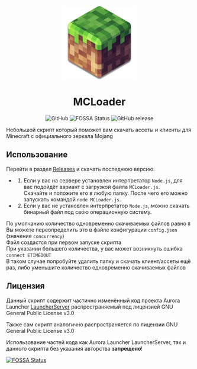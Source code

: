 <p align="center"><img src="./logo.png" width="200px" height="200px"></p>
<h1 align="center">MCLoader</h1>
<p align="center">
    <img alt="GitHub" src="https://img.shields.io/github/license/AuroraTeam/MCLoader">
    <a href="https://app.fossa.com/projects/git%2Bgithub.com%2FAuroraTeam%2FMCLoader?ref=badge_shield" target="_blank"></a><img src="https://app.fossa.com/api/projects/git%2Bgithub.com%2FAuroraTeam%2FMCLoader.svg?type=shield" alt="FOSSA Status">
    <img alt="GitHub release" src="https://img.shields.io/github/v/release/AuroraTeam/MCLoader">
</p>

Небольшой скрипт который поможет вам скачать ассеты и клиенты для Minecraft с официального зеркала Mojang

## Использование

Перейти в раздел [Releases](https://github.com/AuroraTeam/MCLoader/releases) и скачать последнюю версию.

- 1. Если у вас на сервере установлен интерпретатор `Node.js`, для вас подойдёт вариант с загрузкой файла `MCLoader.js`.  
Скачайте и положите его в любую папку. После чего его можно запускать командой `node MCLoader.js`.
- 2. Если у вас не установлен интерпретатор `Node.js`, можно скачать бинарный файл под свою операционную систему.

По умолчанию количество одновременно скачиваемых файлов равно `8`  
Вы можете переопределить это в файле конфигурации `config.json` (значение `concurrency`)  
Файл создастся при первом запуске скрипта  
При указании большего количества, у вас может возникнуть ошибка `connect ETIMEDOUT`  
В таком случае попробуйте удалить папку и скачать клиент/ассеты ещё раз, либо уменьшите количество одновременно скачиваемых файлов

## Лицензия

Данный скрипт содержит частично изменённый код проекта Aurora Launcher [LauncherServer](https://github.com/AuroraTeam/LauncherServer) 
распространяемый под лицензией GNU General Public License v3.0

Также сам скрипт аналогично распространяется по лицензии GNU General Public License v3.0

Использование частей кода как Aurora Launcher LauncherServer, так и данного скрипта без указания авторства **запрещено**!

[![FOSSA Status](https://app.fossa.com/api/projects/git%2Bgithub.com%2FAuroraTeam%2FMCLoader.svg?type=large)](https://app.fossa.com/projects/git%2Bgithub.com%2FAuroraTeam%2FMCLoader?ref=badge_large)
